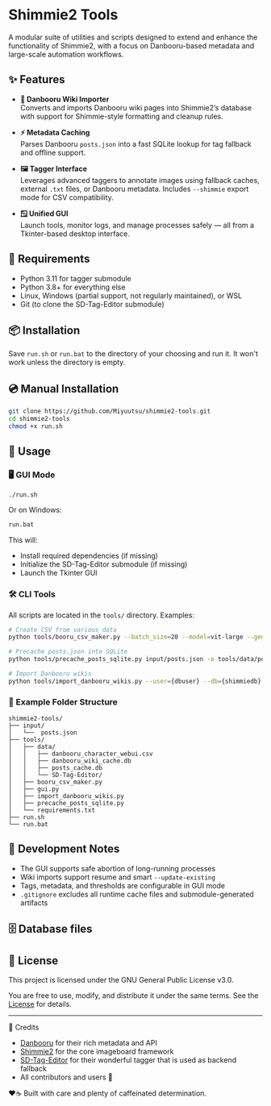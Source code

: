 # Shimmie2 Tools

A modular suite of utilities and scripts designed to extend and enhance the functionality of Shimmie2, with a focus on Danbooru-based metadata and large-scale automation workflows.

## ✨ Features

- **📄 Danbooru Wiki Importer**  
  Converts and imports Danbooru wiki pages into Shimmie2’s database with support for Shimmie-style formatting and cleanup rules.

- **⚡ Metadata Caching**  
  Parses Danbooru `posts.json` into a fast SQLite lookup for tag fallback and offline support.

- **🖼️ Tagger Interface**  
  Leverages advanced taggers to annotate images using fallback caches, external `.txt` files, or Danbooru metadata. Includes `--shimmie` export mode for CSV compatibility.

- **🪟 Unified GUI**  
  Launch tools, monitor logs, and manage processes safely — all from a Tkinter-based desktop interface.

## 🧠 Requirements

- Python 3.11 for tagger submodule
- Python 3.8+ for everything else
- Linux, Windows (partial support, not regularly maintained), or WSL
- Git (to clone the SD-Tag-Editor submodule)

## 📦 Installation

Save `run.sh` or `run.bat` to the directory of your choosing and run it. It won't work unless the directory is empty.

## 💿 Manual Installation

```bash
git clone https://github.com/Miyuutsu/shimmie2-tools.git
cd shimmie2-tools
chmod +x run.sh
```

## 🚀 Usage

### 🖥 GUI Mode

```bash
./run.sh
```

Or on Windows:

```bat
run.bat
```

This will:

- Install required dependencies (if missing)
- Initialize the SD-Tag-Editor submodule (if missing)
- Launch the Tkinter GUI

### 🛠 CLI Tools

All scripts are located in the `tools/` directory. Examples:

```bash
# Create CSV from various data
python tools/booru_csv_maker.py --batch_size=20 --model=vit-large --gen_threshold=0.35 --rating_threshold=0.35 --char_threshold=0.75 --subfolder=True --shimmie=True --no_prune=True --threads=16 --input_cache=tools/data/posts_cache.db

# Precache posts.json into SQLite
python tools/precache_posts_sqlite.py input/posts.json -o tools/data/posts_cache.db --threads 8

# Import Danbooru wikis
python tools/import_danbooru_wikis.py --user={dbuser} --db={shimmiedb} --pages=20 --convert=shimmie
```

### 🔗 Example Folder Structure

```
shimmie2-tools/
├── input/
│   └──  posts.json
├── tools/
│   ├── data/
│   │   ├── danbooru_character_webui.csv
│   │   ├── danbooru_wiki_cache.db
│   │   ├── posts_cache.db
│   │   └── SD-Tag-Editor/
│   ├── booru_csv_maker.py
│   ├── gui.py
│   ├── import_danbooru_wikis.py
│   ├── precache_posts_sqlite.py
│   └── requirements.txt
├── run.sh
└── run.bat
```

## 🧪 Development Notes

- The GUI supports safe abortion of long-running processes
- Wiki imports support resume and smart `--update-existing`
- Tags, metadata, and thresholds are configurable in GUI mode
- `.gitignore` excludes all runtime cache files and submodule-generated artifacts

## 🗄️ Database files

## 📜 License

This project is licensed under the GNU General Public License v3.0.

You are free to use, modify, and distribute it under the same terms.
See the [License](LICENSE) for details.

---

💖 Credits
- [Danbooru](https://danbooru.donmai.us/) for their rich metadata and API
- [Shimmie2](https://github.com/shish/shimmie2) for the core imageboard framework
- [SD-Tag-Editor](https://github.com/derrian-distro/SD-Tag-Editor) for their wonderful tagger that is used as backend fallback
- All contributors and users 💜

❤️☕ Built with care and plenty of caffeinated determination.
